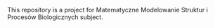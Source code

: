 This repository is a project for Matematyczne Modelowanie Struktur i Procesów Biologicznych subject.